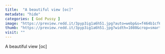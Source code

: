 ```yaml
---
title:  "A beautiful view [oc]"
metadate: "hide"
categories: [ God Pussy ]
image: "https://preview.redd.it/3pyp3ig1a6h51.jpg?auto=webp&s=f464b1cf6f6cfc58ddf708f0492d6f9632b88c65"
thumb: "https://preview.redd.it/3pyp3ig1a6h51.jpg?width=1080&crop=smart&auto=webp&s=346988a163d9d22d37024def23f6a54d7d957072"
visit: ""
---
```

A beautiful view [oc]
